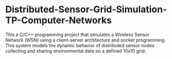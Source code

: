 # Distributed-Sensor-Grid-Simulation-TP-Computer-Networks
This a C/C++ programming project that simulates a Wireless Sensor Network (WSN) using a client-server architecture and socket programming. This system models the dynamic behavior of distributed sensor nodes collecting and sharing environmental data on a defined 10x10 grid.
